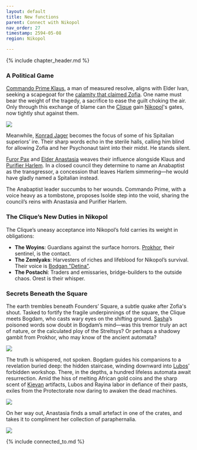 ```yaml
---
layout: default
title: New functions
parent: Connect with Nikopol
nav_order: 27
timestamp: 2594-05-08
region: Nikopol

---
```


{% include chapter_header.md %}

### A Political Game

[Commando Prime Klaus](../../people/ProtectorateClique/ComPrimeKlaus.md), a man of measured resolve, aligns with Elder Ivan, seeking a scapegoat for the [calamity that claimed Zofia](InNikopol01.md). One name must bear the weight of the tragedy, a sacrifice to ease the guilt choking the air. Only through this exchange of blame can the [Clique](../../people/ProtectorateClique/index.md) gain [Nikopol](../../locations/Nikopol.md)'s gates, now tightly shut against them.

![](https://i.imgur.com/gSdazhZ.png)

Meanwhile, [Konrad Jager](../../people/ProtectorateClique/KonradJager.md) becomes the focus of some of his Spitalian superiors’ ire. Their sharp words echo in the sterile halls, calling him blind for allowing Zofia and her Psychonaut taint into their midst. He stands silent.

[Furor Pax](../../people/ProtectorateClique/IsoldePax.md) and [Elder Anastasia](../../people/ProtectorateClique/Anastasia.md) weaves their influence alongside Klaus and [Purifier Harlem](../../people/ProtectorateClique/PurifierHarlem.md). In a closed council they determine to name an Anabaptist as the transgressor, a concession that leaves Harlem simmering—he would have gladly named a Spitalian instead.

The Anabaptist leader succumbs to her wounds. Commando Prime, with a voice heavy as a tombstone, proposes Isolde step into the void, sharing the council’s reins with Anastasia and Purifier Harlem.

### The Clique’s New Duties in Nikopol

The Clique’s uneasy acceptance into Nikopol’s fold carries its weight in obligations:

- **The Woyins**: Guardians against the surface horrors. [Prokhor](../../people/FoundersBlessed/Prokhor.md), their sentinel, is the contact.
- **The Zemlyaks**: Harvesters of riches and lifeblood for Nikopol’s survival. Their voice is [Bodgan "Detina"](../../people/FoundersBlessed/BodganDetina.md).
- **The Postachi**: Traders and emissaries, bridge-builders to the outside chaos. Orest is their whisper.

### Secrets Beneath the Square

The earth trembles beneath Founders’ Square, a subtle quake after Zofia's shout. Tasked to fortify the fragile underpinnings of the square, the Clique meets Bogdam, who casts wary eyes on the shifting ground. [Sasha](../../people/ProtectorateClique/SashaVolkov.md)’s poisoned words sow doubt in Bogdam’s mind—was this tremor truly an act of nature, or the calculated ploy of the Streltsys? Or perhaps a shadowy gambit from Prokhor, who may know of the ancient automata?

![](https://i.imgur.com/YYqNlQ1.png)

The truth is whispered, not spoken. Bogdam guides his companions to a revelation buried deep: the hidden staircase, winding downward into [Lubos](../../people/FoundersBlessed/Lubos.md)’ forbidden workshop. There, in the depths, a hundred lifeless automata await resurrection. Amid the hiss of melting African gold coins and the sharp scent of [Kievan](../../locations/Kiev.md) artifacts, Lubos and Rayina labor in defiance of their pasts, exiles from the Protectorate now daring to awaken the dead machines.

![](https://i.imgur.com/44uQLQo.png)

On her way out, Anastasia finds a small artefact in one of the crates, and takes it to compliment her collection of paraphernalia.

![](https://i.imgur.com/RLkmKOy.png)

{% include connected_to.md %}
